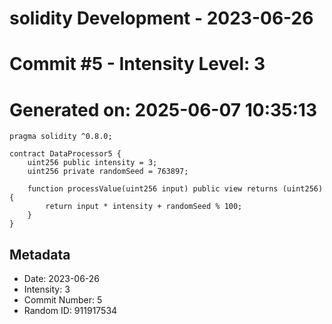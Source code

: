 ﻿# solidity Development - 2023-06-26
# Commit #5 - Intensity Level: 3
# Generated on: 2025-06-07 10:35:13
```solidity
pragma solidity ^0.8.0;

contract DataProcessor5 {
    uint256 public intensity = 3;
    uint256 private randomSeed = 763897;

    function processValue(uint256 input) public view returns (uint256) {
        return input * intensity + randomSeed % 100;
    }
}
```
## Metadata
- Date: 2023-06-26
- Intensity: 3
- Commit Number: 5
- Random ID: 911917534
